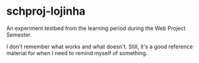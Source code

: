 # schproj-lojinha
An experiment testbed from the learning period during the Web Project Semester.

I don't remember what works and what doesn't. Still, it's a good reference material for when I need to remind myself of something.

